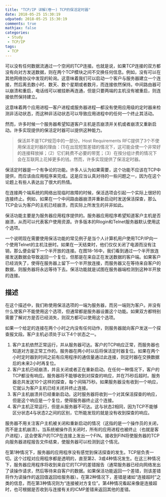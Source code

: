 ```yaml
---
title: "TCP/IP 详解(卷一) TCP的保活定时器"
date: 2018-05-25 15:30:19
udpated: 2018-05-25 15:30:19
comments: true
mathjax: false
categories:
 - Study
 - TCP/IP
tags:
 - TCP
---
```


可以没有任何数据流通过一个空闲的TCP连接。也就是说，如果TCP连接的双方都没有向对方发送数据，则在两个TCP模块之间不交换任何信息。例如，没有可以在其他网络协议中发现的轮询。这意味着我们可以启动一个客户与服务器建立一个连接，然后离去数小时、数天、数个星期或者数月，而连接依然保持。中间路由器可以崩溃和重启，电话线可以被挂断再连通，但是只要两端的主机没有被重启，则连接依然保持建立。

这意味着两个应用进程—客户进程或服务器进程—都没有使用应用级的定时器来检测非活动状态，而这种非活动状态可以导致应用进程中的任何一个终止其活动。

然而，许多时候一个服务器希望知道客户主机是否崩溃并关机或者崩溃又重新启动。许多实现提供的保活定时器可以提供这种能力。

> 保活并不是TCP规范中的一部分。Host Requirements RFC提供了3个不使用保活定时器的理由：(1)在出现短暂差错的情况下，这可能会使一个非常好的连接释放掉；（2）它们耗费不必要的带宽；（3）在按分组计费的情况下会在互联网上花掉更多的钱。然而，许多实现提供了保活定时器。

保活定时器是一个有争论的功能。许多人认为如果需要，这个功能不应该在TCP中提供，而应该由应用程序来完成。这是应当认真对待的一些问题之一，因为在这个论题上有些人表达出了很大的热情。
<!--more-->

在连接两个端系统的网络出现临时故障的时候，保活选项会引起一个实际上很好的连接终止。例如，如果在一个中间路由器崩溃并重新启动时发送保活探查，那么TCP会认为客户的主机已经崩溃，而实际上所发生的并非如此。

保活功能主要是为服务器应用程序提供的。服务器应用程序希望知道客户主机是否崩溃，从而可以代表客户使用资源。许多版本的Rlogin和Telnet服务器默认使用这个选项。

一个说明现在需要使用保活功能的常见例子是当个人计算机用户使用TCP/IP向一个使用Telnet的主机注册时。如果在一天结束时，他们仅仅关闭了电源而没有注销，那么便会留下一个半开放的连接。在图18-16中，我们看到通过一个半开放连接发送数据会导致返回一个复位，但那是在来自正在发送数据的客户端。如果客户已经消失了，使得在服务器上留下一个半开放连接，而服务器又在等待来自客户的数据，则服务器将永远等待下去。保活功能就是试图在服务器端检测到这种半开放的连接。

## 描述

在这个描述中，我们称使用保活选项的一端为服务器，而另一端则为客户。并没有什么使客户不能使用这个选项，但通常都是服务器设置这个功能。如果双方都特别需要了解对方是否已经消失，则双方都可以使用这个选项。

如果一个给定的连接在两个小时之内没有任何动作，则服务器就向客户发送一个探查报文段。客户主机必须处于以下4个状态之一。

1. 客户主机依然正常运行，并从服务器可达。客户的TCP响应正常，而服务器也知道对方是正常工作的。服务器在两小时以后将保活定时器复位。如果在两个小时定时器到时间之前有应用程序的通信量通过此连接，则定时器在交换数据后的未来2小时再复位。
2. 客户主机已经崩溃，并且关闭或者正在重新启动。在任何一种情况下，客户的TCP都没有响应。服务器将不能够收到对探查的响应，并在75秒后超时。服务器总共发送10个这样的探查，每个间隔75秒。如果服务器没有收到一个响应，它就认为客户主机已经关闭并终止连接。
3. 客户主机崩溃并已经重新启动。这时服务器将收到一个对其保活探查的响应，但是这个响应是一个复位，使得服务器终止这个连接。
4. 客户主机正常运行，但是从服务器不可达。这与状态2相同，因为TCP不能够区分状态4与状态2之间的区别，它所能发现的就是没有收到探查的响应。

服务器不用关注客户主机被关闭和重新启动的情况（这指的是一个操作员的关闭，而不是主机崩溃）。当系统被操作员关闭时，所有的应用进程也被终止（也就是客户进程），这会使客户的TCP在连接上发出一个FIN。接收到FIN将使服务器的TCP向服务器进程报告文件结束，使服务器可以检测到这个情况。

在第1种情况下，服务器的应用程序没有感觉到保活探查的发生。TCP层负责一切。这个过程对应用程序都是透明的，直至第2、3或4种情况发生。在这三种情况下，服务器应用程序将收到来自它的TCP的差错报告（通常服务器已经向网络发出了读操作请求，然后等待来自客户的数据。如果保活功能返回一个差错，则该差错将作为读操作的返回值返回给服务器）。在第2种情况下，差错是诸如“连接超时”之类的信息，而在第3种情况则为“连接被对方复位”。第4种情况看起来像是连接超时，也可根据是否收到与连接有关的ICMP差错来返回其他的差错。

